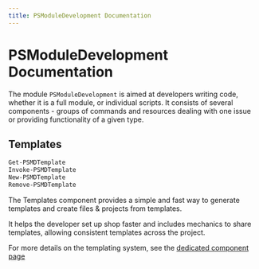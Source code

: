 ```yaml
---
title: PSModuleDevelopment Documentation
---
```

# PSModuleDevelopment Documentation

The module `PSModuleDevelopment` is aimed at developers writing code, whether it is a full module, or individual scripts. It consists of several components - groups of commands and resources dealing with one issue or providing functionality of a given type.

## Templates
```powershell
Get-PSMDTemplate
Invoke-PSMDTemplate
New-PSMDTemplate
Remove-PSMDTemplate
```

The Templates component provides a simple and fast way to generate templates and create files & projects from templates.

It helps the developer set up shop faster and includes mechanics to share templates, allowing consistent templates across the project.

For more details on the templating system, see the [dedicated component page](psmoduledevelopment/templates.html)